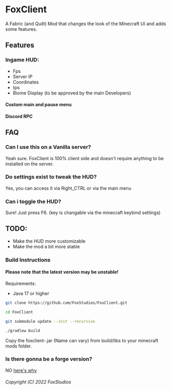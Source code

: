 # FoxClient
A Fabric (and Quilt) Mod that changes the look of the Minecraft UI and adds some features.

## Features
### Ingame HUD:
- Fps
- Server IP
- Coordinates
- tps
- Biome Display (to be approved by the main Developers)
#### Custom main and pause menu
#### Discord RPC

## FAQ
### Can I use this on a Vanilla server?
Yeah sure. FoxClient is 100% client side and doesn't require anything to be installed on the server.
### Do settings exist to tweak the HUD?
Yes, you can access it via Right_CTRL or via the main menu
### Can i toggle the HUD?
Sure! Just press F6. (key is changable via the minecraft keybind settings) 

## TODO:
- Make the HUD more customizable
- Make the mod a bit more stable

### Build Instructions

#### Please note that the latest version may be unstable!

Requirements: 
- Java 17 or higher

```bash
git clone https://github.com/FoxStudios/FoxClient.git

cd FoxClient

git submodule update --init --recursive 

./gradlew build
```
Copy the foxclient-<version>.jar (Name can vary) from build/libs to your minecraft mods folder.

### Is there gonna be a forge version?
NO [here's why](forge.md)

###### Copyright (C) 2022 FoxStudios
